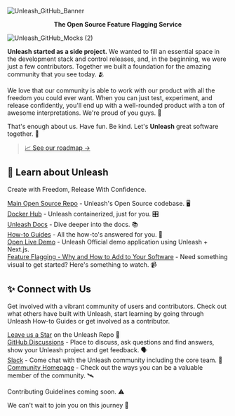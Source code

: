 ![Unleash_GitHub_Banner](https://user-images.githubusercontent.com/18158596/196736157-b20a5fbf-74ac-47cd-a991-fe6e2d2bc960.png)

<p align="center">
<b>The Open Source Feature Flagging Service</b>
</p>

![Unleash_GitHub_Mocks (2)](https://user-images.githubusercontent.com/18158596/196740001-569c6951-e989-4f7e-b31b-def5c40fa2aa.png)


<!-- <img width="600" alt="Unleash Logo" src="https://user-images.githubusercontent.com/18158596/196730085-d168ff9e-8b1a-4790-8219-882336df6479.png"> -->

**Unleash started as a side project.** We wanted to fill an essential space in the development stack and control releases, and, in the beginning, we were just a few contributors. Together we built a foundation for the amazing community that you see today. 🫂

We love that our community is able to work with our product with all the freedom you could ever want. When you can just test, experiment, and release confidently, you'll end up with a well-rounded product with a ton of awesome interpretations. We're proud of you guys. 🙏

That's enough about us. Have fun. Be kind. Let's **Unleash** great software together. 💪

> [📈 See our roadmap →](https://github.com/orgs/Unleash/projects/5)

## 🚀 Learn about Unleash
Create with Freedom, Release With Confidence.

[Main Open Source Repo](https://github.com/Unleash/unleash) - Unleash's Open Source codebase. 🖥️ </br>
[Docker Hub](https://hub.docker.com/r/unleashorg/unleash-server) - Unleash containerized, just for you. 🎛️ </br>
[Unleash Docs](https://docs.getunleash.io) - Dive deeper into the docs. 📚 </br>
[How-to Guides](https://docs.getunleash.io/how-to) - All the how-to's answered for you. 🙋 </br>
[Open Live Demo](https://www.getunleash.io/interactive-demo) - Unleash Official demo application using Unleash + Next.js.</br>
[Feature Flagging - Why and How to Add to Your Software](https://youtu.be/-yHZ9uLVSp4) - Need something visual to get started? Here's something to watch. 📹 </br>

## ✨ Connect with Us</br>
Get involved with a vibrant community of users and contributors. Check out what others have built with Unleash, start learning by going through Unleash How-to Guides or get involved as a contributor.

[Leave us a Star](https://github.com/Unleash/unleash) on the Unleash Repo 🌟 </br>
[GitHub Discussions](https://github.com/Unleash/unleash/discussions) - Place to discuss, ask questions and find answers, show your Unleash project and get feedback. 🗣️ </br>
[Slack](https://unleash-community.slack.com/) -  Come chat with the Unleash community including the core team. 💬 </br>
[Community Homepage](https://www.getunleash.io/unleash-community) - Check out the ways you can be a valuable member of the community. 🛰️ </br>
<!-- [Events at Unleash]() - Learn more about new Events for the Unleash Community. 🎪 </br> -->
Contributing Guidelines coming soon. ⚠️ </br>

We can't wait to join you on this journey 🫶
